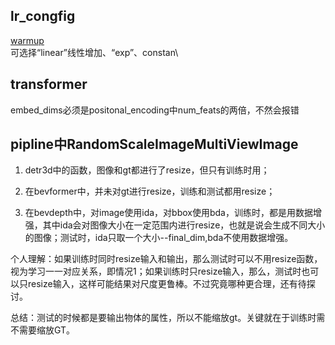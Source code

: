 ## lr_congfig
  [warmup](https://github.com/open-mmlab/mmcv/blob/v1.3.7/mmcv/runner/hooks/lr_updater.py#L9)\
  可选择“linear”线性增加、“exp”、constan\
  
## transformer
embed_dims必须是positonal_encoding中num_feats的两倍，不然会报错

## pipline中RandomScaleImageMultiViewImage
1. detr3d中的函数，图像和gt都进行了resize，但只有训练时用；

2. 在bevformer中，并未对gt进行resize，训练和测试都用resize；

3. 在bevdepth中，对image使用ida，对bbox使用bda，训练时，都是用数据增强，其中ida会对图像大小在一定范围内进行resize，也就是说会生成不同大小的图像；测试时，ida只取一个大小--final_dim,bda不使用数据增强。

个人理解：如果训练时同时resize输入和输出，那么测试时可以不用resize函数，视为学习一一对应关系，即情况1；如果训练时只resize输入，那么，测试时也可以只resize输入，这样可能结果对尺度更鲁棒。不过究竟哪种更合理，还有待探讨。

总结：测试的时候都是要输出物体的属性，所以不能缩放gt。关键就在于训练时需不需要缩放GT。
